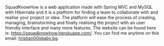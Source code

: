 SquadKnowHow is a web applicaiton made with Spring MVC and MySQL with Hibernate and it is a platform for finding a team to collaborate with and realise your project or idea. The platform will ease the process of creating, managing, brainstorming and finally realising the project with an user friendly interface and many more features. The website can be found here is: https://squadknowhow.herokuapp.com/ .You can find me anytime on this email: hristian00i@abv.bg.